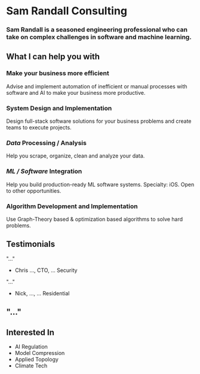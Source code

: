 # Sam Randall Consulting
### Sam Randall is a seasoned engineering professional who can take on complex challenges in software and machine learning.

## What I can help you with
### Make your business more efficient

Advise and implement automation of inefficient or manual processes with software and AI to make your business more productive.


### System Design and Implementation
Design full-stack software solutions for your business problems and create teams to execute projects.
### *Data* Processing / Analysis
Help you scrape, organize, clean and analyze your data.
### *ML / Software* Integration
Help you build production-ready ML software systems.
Specialty: iOS. Open to other opportunities.
### Algorithm Development and Implementation
Use Graph-Theory based & optimization based algorithms to solve hard problems.

## Testimonials

"..."
- Chris ..., CTO, ... Security

"..."
- Nick, ..., ... Residential

"..."
- 

## Interested In
- AI Regulation
- Model Compression
- Applied Topology
- Climate Tech



